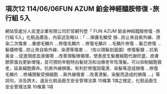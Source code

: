 ## 項次12 114/06/06FUN AZUM 鉑金神經醯胺修復 -旅行組 5入
網站受處分人奕澄企業有限公司於官網刊登「 FUN AZUM 鉑金神經醯胺修復 -旅行組 5入」化粧品廣告，內容述及略以：「 …保護毛鱗受
損…防止來自紫外線、燙染二次傷害 …重塑毛鱗片 …修復毛鱗片 …修復毛鱗片 …毛鱗片修復 …髮芯修復 …髮髓修復…防止來自紫外線、染燙等傷害 …（佐以頭髮剖面圖）修復髮髓 …抗氧黃金 …促進頭皮血液循環 …改善頭髮微循環，使表皮生髮層細胞代謝旺盛，皮膚膠原蛋白更新增强，並可預防年輕時白髮狀況和治療老年性落髮。可以抑制細胞衰老，延長細胞壽命。抗紫外線損傷，有利於修復因電燙、染髮等造成損傷 …修復毛鱗片 …修補頭髮受損細胞 …紫外線傷害 …改善燙髮、染髮而造成的損傷 …」等詞句，涉及誇大，違反化粧品衛生安全管理法第 10條第 1項之規定，化粧品衛生安全管理法第 10條第 1項